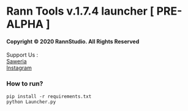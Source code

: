 # Rann Tools v.1.7.4 launcher [ PRE-ALPHA ]
#### Copyright &copy; 2020 RannStudio. All Rights Reserved
Support Us :\
[Saweria](https://saweria.co/rannX "Donate")\
[Instagram](https://instagram.com/fikran2906 "Follow")

### How to run?
```
pip install -r requirements.txt
python Launcher.py
```

